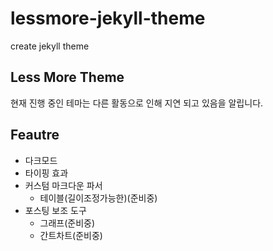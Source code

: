 # lessmore-jekyll-theme
create jekyll theme

## Less More Theme

현재 진행 중인 테마는 다른 활동으로 인해 지연 되고 있음을 알립니다.

## Feautre

- 다크모드
- 타이핑 효과
- 커스텀 마크다운 파서
  - 테이블(길이조정가능한)(준비중)
- 포스팅 보조 도구
  - 그래프(준비중)
  - 간트차트(준비중)